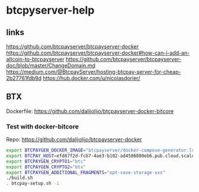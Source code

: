 # btcpyserver-help

## links
https://github.com/btcpayserver/btcpayserver-docker
https://github.com/btcpayserver/btcpayserver-docker#how-can-i-add-an-altcoin-to-btcpayserver
https://github.com/btcpayserver/btcpayserver-doc/blob/master/ChangeDomain.md
https://medium.com/@BtcpayServer/hosting-btcpay-server-for-cheap-2b27761fdb9d
https://hub.docker.com/u/nicolasdorier/

## BTX
Dockerfile: https://github.com/dalijolijo/btcpayserver-docker-bitcore

### Test with docker-bitcore
Repo: https://github.com/dalijolijo/btcpayserver-docker

```sh
export BTCPAYGEN_DOCKER_IMAGE="btcpayserver/docker-compose-generator:local"
export BTCPAY_HOST=efd87f2d-fcb7-4ae3-b102-ad4586880eb6.pub.cloud.scaleway.com
export BTCPAYGEN_CRYPTO1="btc"
export BTCPAYGEN_CRYPTO2="btx"
export BTCPAYGEN_ADDITIONAL_FRAGMENTS="opt-save-storage-xxs"
./build.sh
. btcpay-setup.sh -i
```
